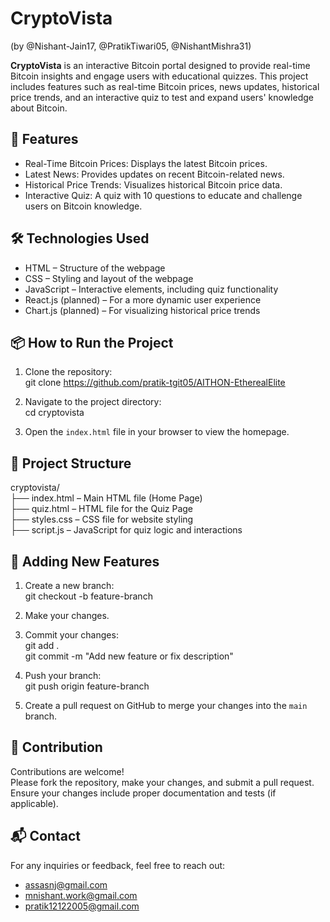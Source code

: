 # CryptoVista 
(by @Nishant-Jain17, @PratikTiwari05, @NishantMishra31)

**CryptoVista** is an interactive Bitcoin portal designed to provide real-time Bitcoin insights and engage users with educational quizzes. This project includes features such as real-time Bitcoin prices, news updates, historical price trends, and an interactive quiz to test and expand users' knowledge about Bitcoin.

## 🚀 Features

- Real-Time Bitcoin Prices: Displays the latest Bitcoin prices.  
- Latest News: Provides updates on recent Bitcoin-related news.  
- Historical Price Trends: Visualizes historical Bitcoin price data.  
- Interactive Quiz: A quiz with 10 questions to educate and challenge users on Bitcoin knowledge.

## 🛠️ Technologies Used

- HTML – Structure of the webpage  
- CSS – Styling and layout of the webpage  
- JavaScript – Interactive elements, including quiz functionality  
- React.js (planned) – For a more dynamic user experience  
- Chart.js (planned) – For visualizing historical price trends

## 📦 How to Run the Project

1. Clone the repository:  
   git clone https://github.com/pratik-tgit05/AITHON-EtherealElite

2. Navigate to the project directory:  
   cd cryptovista

3. Open the `index.html` file in your browser to view the homepage.

## 📁 Project Structure

cryptovista/  
├── index.html        – Main HTML file (Home Page)  
├── quiz.html         – HTML file for the Quiz Page  
├── styles.css        – CSS file for website styling  
├── script.js         – JavaScript for quiz logic and interactions

## 🧩 Adding New Features

1. Create a new branch:  
   git checkout -b feature-branch

2. Make your changes.

3. Commit your changes:  
   git add .  
   git commit -m "Add new feature or fix description"

4. Push your branch:  
   git push origin feature-branch

5. Create a pull request on GitHub to merge your changes into the `main` branch.

## 🤝 Contribution

Contributions are welcome!  
Please fork the repository, make your changes, and submit a pull request.  
Ensure your changes include proper documentation and tests (if applicable).

## 📬 Contact

For any inquiries or feedback, feel free to reach out:  
- assasnj@gmail.com  
- mnishant.work@gmail.com  
- pratik12122005@gmail.com
